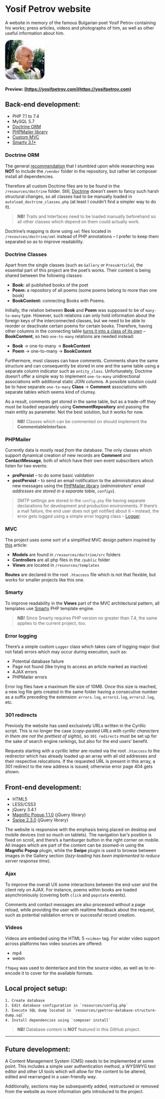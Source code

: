 # Yosif Petrov website
A website in memory of the famous Bulgarian poet Yosif Petrov containing his works; press articles, videos and photographs of him, as well as other useful information about him.

![Yosif Petrov](public/resources/img/layout/favicon/favicon.png?raw=true)

#### Preview: [https://yosifpetrov.com](https://yosifpetrov.com)


## Back-end development:
- PHP 7.1 to 7.4
- MySQL 5.7
- [Doctrine ORM](#doctrine-orm)
- [PHPMailer library](#phpmailer)
- [Custom MVC](#mvc)
- [Smarty 3.1+](#smarty)

### Doctrine ORM
The general [recommendation](https://getcomposer.org/doc/faqs/should-i-commit-the-dependencies-in-my-vendor-directory.md) that I stumbled upon while researching was **NOT** to include the `/vendor` folder in the repository, but rather let composer install all dependencies.

Therefore all custom Doctrine files are to be found in the `/resources/doctrine` folder. Still, [Doctrine](https://github.com/doctrine) doesn’t seem to fancy such harsh structural changes, so all classes had to be manually loaded in `autoload_doctrine_classes.php` (at least I couldn’t find a simpler way to do it).
> **NB!** Traits and Interfaces need to be loaded manually beforehand so all other classes which depend on them could actually work.

Doctrine’s mapping is done using `xml` files located in `/resources/doctrine/xml` instead of PHP annotations – I prefer to keep them separated so as to improve readability.

### Doctrine Classes
Apart from the single classes (such as `Gallery` or `PressArticle`), the essential part of this project are the poet’s works. Their content is being shared between the following classes:
- **Book:** all published books of the poet
- **Poem:** a repository of all poems (some poems belong to more than one book)
- **BookContent:** connecting Books with Poems.

Initially, the relation between **Book** and **Poem** was supposed to be of `many-to-many` type. However, such relations can only hold information about the foreign keys of the interconnected classes, but we need to be able to reorder or deactivate certain poems for certain books. Therefore, having other columns in the connecting table [turns it into a class of its own](https://www.doctrine-project.org/projects/doctrine-orm/en/2.8/reference/association-mapping.html#many-to-many-unidirectional) – **BookContent**, so two `one-to-many` relations are needed instead:

- **Book** → one-to-many → **BookContent**
- **Poem** → one-to-many → **BookContent**

Furthermore, most classes can have comments. Comments share the same structure and can consequently be stored in one and the same table using a separate column indicator such as `entity_class`. Unfortunately, Doctrine doesn’t offer a simple way to implement `one-to-many` unidirectional associations with additional static JOIN columns. A possible solution could be to have separate `one-to-many` **Class** → **Comment** associations with separate tables which seems kind of clumsy. 

As a result, comments get stored in the same table, but as a trade-off they must be loaded separately using **CommentRepository** and passing the main entity as parameter. Not the best solution, but it works for now.

> **NB!** Classes which can be commented on should implement the **CommentableInterface**.

### PHPMailer
Currently data is mostly read _from_ the database. The only classes which support dynamical creation of new records are **Comment** and **ContactMessage**, both of which have their own event subscribers which listen for two events:
- **prePersist** – to do some basic validation
- **postPersist** – to send an email notification to the administrators about new messages using the [PHPMailer library](https://github.com/PHPMailer/PHPMailer) (*administrators’ email addresses are stored in a separate table, `configs`*).

> SMTP settings are stored in the `config.php` file having separate declarations for development and production environments. If there’s a mail failure, the end user does not get notified about it – instead, the error gets logged using a simple error loggng class – [Logger](#logger).

### MVC
The project uses some sort of a simplified MVC design pattern inspired by [this](https://code.tutsplus.com/tutorials/organize-your-next-php-project-the-right-way--net-5873) article:

- **Models** are found in `/resources/doctrine/src` folders
- **Controllers** are all php files in the `/public` folder
- **Views** are located in `/resources/templates`

**Routes** are declared in the root `.htaccess` file which is not that flexible, but works for smaller projects like this one.

### Smarty
To improve readability in the **Views** part of the MVC architectural pattern, all templates use [Smarty](https://github.com/smarty-php/smarty) PHP template engine.
> **NB!** Since Smarty requires PHP version no greater than 7.4, the same applies to the current project, too.


### Error logging
There’s a simple custom `Logger` class which takes care of logging major (but not fatal) errors which may occur during execution, such as:
- Potential database failure
- Page not found (like trying to access an article marked as inactive)
- AJAX errors
- PHPMailer errors

Error log files have a maximum file size of 10MB. Once this size is reached, a new log file gets created in the same folder having a consecutive number as a suffix preceding the extension: `errors.log`, `errors1.log`, `errors2.log`, etc.

### 301 redirects
Previosly the website has used exclusively URLs written in the Cyrillic script. This is no longer the case (*copy-pasted URLs with cyrillic characters in them are not the prettiest of sights*), so `301 redirects` must be set up for the sake of search engine rankings, but also for the end users’ benefit.

Requests starting with a cyrillic letter are routed via the root `.htaccess` to the redirector which has already loaded up an array with all old addresses and their respective relocations. If the requested URL is present in this array, a 301 redirect to the new address is issued; otherwise error page 404 gets shown.

## Front-end development:
- HTML5
- LESS/CSS3
- jQuery 3.4.1
- [Magnific Popup 1.1.0](https://github.com/dimsemenov/Magnific-Popup) (jQuery library)
- [Swipe 2.3.0](https://github.com/thebird/Swipe) (jQuery library)


The website is responsive with the emphasis being placed on desktop and mobile devices (not so much on tablets). The navigation bar’s position is fixed on scroll, and there’s a hamburger button in the right corner on mobile. All images which are part of the content can be zoomed-in using the **Magnific Popup** plugin, while the **Swipe** plugin is used to browse between images in the Gallery section (*lazy-loading has been implemented to reduce server response time*).

### Ajax 
To improve the overall UX some interactions between the end-user and the client rely on AJAX. For instance, poems within books are loaded asynchroniously (covering both `click` and `popstate` events).

Comments and contact messages are also processed without a page reload, while providing the user with realtime feedback about the request, such as potential validation errors or successful record creation.

### Videos
Videos are embeded using the HTML 5 `<video>` tag. For wider video support across platforms two video sources are offered:
- mp4
- webm

`ffmpeg` was used to deinterlace and trim the source video, as well as to re-encode it to cover for the available formats.

## Local project setup:

```
1. Create database
2. Edit database configuration in `resources/config.php`
3. Execute SQL dump located in `resources/ypetrov-database-structure-dump.sql`
4. Install dependencies using `composer install`
```

> **NB!** Database content is **NOT** featured in this GitHub project.

---------------
## Future development:

A Content Management System (CMS) needs to be implemented at some point. This includes a simple user authentication method, a WYSIWYG text editor and other UI tools which will allow for the content to be altered, edited and rearranged in a user-friendly way.

Additionally, sections may be subsequently added, restructured or removed from the website as more information gets introduced to the project.